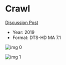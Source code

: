 # Crawl

[Discussion Post](https://www.avsforum.com/threads/bass-eq-for-filtered-movies.2995212/post-58644518)

* Year: 2019
* Format: DTS-HD MA 7.1

![img 0](https://i.imgur.com/FlYAjkP.jpg)

![img 1](https://i.imgur.com/BqkA9ei.png)

